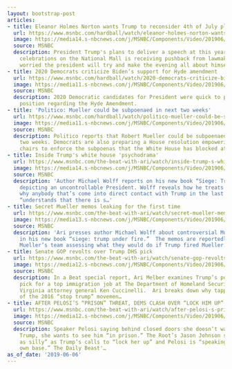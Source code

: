 ```yaml
---
layout: bootstrap-post
articles:
- title: Eleanor Holmes Norton wants Trump to reconsider 4th of July plans
  url: https://www.msnbc.com/hardball/watch/eleanor-holmes-norton-wants-trump-to-reconsider-4th-of-july-plans-61457989536
  image: https://media14.s-nbcnews.com/j/MSNBC/Components/Video/201906/n_hardball_norton_190606_1920x1080.nbcnews-fp-1200-630.jpg
  source: MSNBC
  description: President Trump's plans to deliver a speech at this year's 4th of July
    celebrations on the National Mall is receiving pushback from lawmakers who are
    worried the president will try and make the evening all about himself.
- title: 2020 Democrats criticize Biden’s support for Hyde amendment
  url: https://www.msnbc.com/hardball/watch/2020-democrats-criticize-biden-s-support-for-hyde-amendment-61456965764
  image: https://media11.s-nbcnews.com/j/MSNBC/Components/Video/201906/n_hardball_curbelo_190606_1920x1080.nbcnews-fp-1200-630.jpg
  source: MSNBC
  description: 2020 Democratic candidates for President were quick to pounce on Biden's
    position regarding the Hyde Amendment.
- title: 'Politico: Mueller could be subpoenaed in next two weeks'
  url: https://www.msnbc.com/hardball/watch/politico-mueller-could-be-subpoenaed-in-next-two-weeks-61455429752
  image: https://media11.s-nbcnews.com/j/MSNBC/Components/Video/201906/n_hardball_crowley_190606_1920x1080.nbcnews-fp-1200-630.jpg
  source: MSNBC
  description: Politico reports that Robert Mueller could be subpoenaed in the next
    two weeks. Democrats are also preparing a House resolution empowering their Committee
    chairs to enforce the subpoenas that the White House has blocked at every turn.
- title: Inside Trump's white house 'psychodrama'
  url: https://www.msnbc.com/the-beat-with-ari/watch/inside-trump-s-white-house-psychodrama-61454917730
  image: https://media14.s-nbcnews.com/j/MSNBC/Components/Video/201906/n_ari_eblock_190606_1920x1080.nbcnews-fp-1200-630.jpg
  source: MSNBC
  description: 'Author Michael Wolff reports on his new book “Siege: Trump Under Fire”
    depicting an uncontrollable President. Wolff reveals how he treats his staff and
    why anybody that’s come into direct contact with Trump in the last three years
    “understands that there is s…'
- title: Secret Mueller memos leaking for the first time
  url: https://www.msnbc.com/the-beat-with-ari/watch/secret-mueller-memos-leaking-for-the-first-time-61454917582
  image: https://media13.s-nbcnews.com/j/MSNBC/Components/Video/201906/n_ari_dblock_190606_1920x1080.nbcnews-fp-1200-630.jpg
  source: MSNBC
  description: 'Ari presses author Michael Wolff about controversial Mueller reporting
    in his new book “siege: trump under fire.”  The memos are reportedly written by
    Mueller’s team assessing what they would do if Trump fired Mueller.'
- title: Senate GOP revolts over Trump DHS pick
  url: https://www.msnbc.com/the-beat-with-ari/watch/senate-gop-revolts-over-trump-dhs-pick-61453381722
  image: https://media12.s-nbcnews.com/j/MSNBC/Components/Video/201906/n_ari_cblock_190606_1920x1080.nbcnews-fp-1200-630.jpg
  source: MSNBC
  description: In a Beat special report, Ari Melber examines Trump’s possible new
    pick for a top immigration job at The Department of Homeland Security, Former
    Virginia attorney general Ken Cuccinelli.  Ari breaks down why tapping the leader
    of the 2016 “stop trump” movemen…
- title: AFTER PELOSI’S “PRISON” THREAT, DEMS CLASH OVER “LOCK HIM UP”
  url: https://www.msnbc.com/the-beat-with-ari/watch/after-pelosi-s-prison-threat-dems-clash-over-lock-him-up-61451845714
  image: https://media12.s-nbcnews.com/j/MSNBC/Components/Video/201906/n_ari_ablock_190606_1920x1080.nbcnews-fp-1200-630.jpg
  source: MSNBC
  description: Speaker Pelosi saying behind closed doors she doesn’t want to impeach
    Trump, she wants to see him “in prison.” The Root’s Jason Johnson says it’s “just
    as silly” as Trump’s calls to “lock her up” and Pelosi is “speaking against her
    own base.” The Daily Beast'…
as_of_date: '2019-06-06'
---
```


